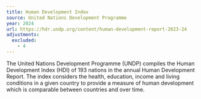 ```yaml
---
title: Human Development Index
source: United Nations Development Programme
year: 2024
url: https://hdr.undp.org/content/human-development-report-2023-24
adjustments:
  excluded:
    - 4
---
```


The United Nations Development Programme (UNDP) compiles the Human Development Index (HDI) of 193 nations in the annual Human Development Report. The index considers the health, education, income and living conditions in a given country to provide a measure of human development which is comparable between countries and over time.
